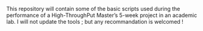  This repository will contain some of the basic scripts used during the performance of a High-ThroughPut Master’s 5-week project in an academic lab. I will not update the tools ; but any recommandation is welcomed !
